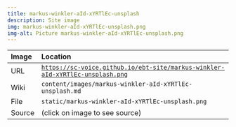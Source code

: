 ```yaml
---
title: markus-winkler-aId-xYRTlEc-unsplash
description: Site image
img: markus-winkler-aId-xYRTlEc-unsplash.png
img-alt: Picture markus-winkler-aId-xYRTlEc-unsplash.png
---
```


  | Image | Location |
  | :----- | :----- |
  | URL | <code><a href="https://sc-voice.github.io/ebt-site/markus-winkler-aId-xYRTlEc-unsplash.png" target="_blank">https://sc-voice.github.io/ebt-site/markus-winkler-aId-xYRTlEc-unsplash.png</a></code> |
  | Wiki | <code>content/images/markus-winkler-aId-xYRTlEc-unsplash.md</code> |
  | File | <code>static/markus-winkler-aId-xYRTlEc-unsplash.png</code> |
  | Source | (click on image to see source) |

